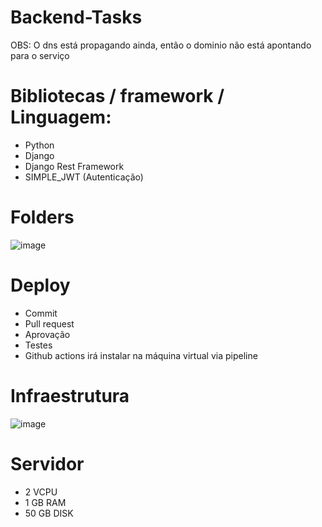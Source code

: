 # Backend-Tasks

OBS: O dns está propagando ainda, então o dominio não está apontando para o serviço

# Bibliotecas / framework / Linguagem:
 - Python
 - Django
 - Django Rest Framework
 - SIMPLE_JWT (Autenticação)

# Folders
![image](https://user-images.githubusercontent.com/70785059/220609451-932243f2-9a8b-4451-aee1-57287bc80306.png)

# Deploy
 - Commit
 - Pull request
 - Aprovação
 - Testes
 - Github actions irá instalar na máquina virtual via pipeline

# Infraestrutura
![image](https://user-images.githubusercontent.com/70785059/220609570-477393e1-4a0c-4af5-a9f2-e4df9abb5588.png)

# Servidor
 - 2 VCPU
 - 1 GB RAM
 - 50 GB DISK
